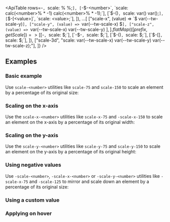 <ApiTable
  rows=-<number>`, `scale: <number>% <number>%;`],
      [`-$-<number>`, `scale: calc(<number>% * -1) calc(<number>% * -1);`],
      [`$-(<custom-property>)`, `scale: var(<custom-property>) var(<custom-property>);`],
      [`$-[<value>]`, `scale: <value>;`],
    ]),
    ...[
      ["scale-x", (value) => `$ var(--tw-scale-y)`],
      ["scale-y", (value) => `var(--tw-scale-x) $`],
      ["scale-z", (value) => `var(--tw-scale-x) var(--tw-scale-y) $`],
    ].flatMap(([prefix, getScale]) => [
      [`$-<number>`, `scale: $;`],
      [`-$-<number>`, `scale: $;`],
      [`$-(<custom-property>)`, `scale: $;`],
      [`$-[<value>]`, `scale: $;`],
    ]),
    ["scale-3d", "scale: var(--tw-scale-x) var(--tw-scale-y) var(--tw-scale-z);"],
  ]}
/>

## Examples

### Basic example

Use `scale-<number>` utilities like `scale-75` and `scale-150` to scale an element by a percentage of its original size:

### Scaling on the x-axis

Use the `scale-x-<number>` utilities like `scale-x-75` and `-scale-x-150` to scale an element on the x-axis by a percentage of its original width:

### Scaling on the y-axis

Use the `scale-y-<number>` utilities like `scale-y-75` and `scale-y-150` to scale an element on the y-axis by a percentage of its original height:

### Using negative values

Use `-scale-<number>`, `-scale-x-<number>` or `-scale-y-<number>` utilities like `-scale-x-75` and `-scale-125` to mirror and scale down an element by a percentage of its original size:

### Using a custom value

### Applying on hover